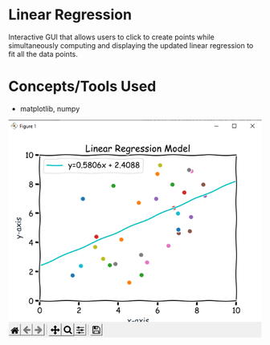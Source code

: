 # Linear Regression
 Interactive GUI that allows users to click to create points while simultaneously computing and displaying the updated linear regression to fit all the data points.

# Concepts/Tools Used
- matplotlib, numpy

![Screenshot](plot.PNG)
